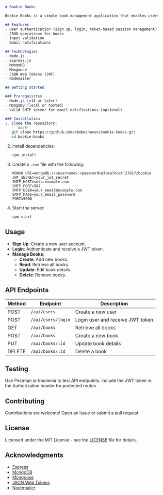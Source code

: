 

```markdown
# Bookie Books

Bookie Books is a simple book management application that enables users to create, read, update, and delete (CRUD) book entries. It features user authentication and email notifications.

## Features
- User authentication (sign up, login, token-based session management)
- CRUD operations for books
- Input validation
- Email notifications

## Technologies
- Node.js
- Express.js
- MongoDB
- Mongoose
- JSON Web Tokens (JWT)
- Nodemailer

## Getting Started

### Prerequisites
- Node.js (v14 or later)
- MongoDB (local or hosted)
- Valid SMTP server for email notifications (optional)

### Installation
1. Clone the repository:
   ```bash
   git clone https://github.com/shubechavan/bookie-books.git
   cd bookie-books
   ```
2. Install dependencies:
   ```bash
   npm install
   ```
3. Create a `.env` file with the following:
   ```plaintext
   MONGO_URI=mongodb://<username>:<password>@localhost:27017/bookie
   JWT_SECRET=your_jwt_secret
   SMTP_HOST=smtp.example.com
   SMTP_PORT=587
   SMTP_USER=your_email@example.com
   SMTP_PASS=your_email_password
   PORT=5000
   ```
4. Start the server:
   ```bash
   npm start
   ```

## Usage
- **Sign Up**: Create a new user account.
- **Login**: Authenticate and receive a JWT token.
- **Manage Books**: 
  - **Create**: Add new books.
  - **Read**: Retrieve all books.
  - **Update**: Edit book details.
  - **Delete**: Remove books.

## API Endpoints
| Method | Endpoint               | Description                           |
|--------|------------------------|---------------------------------------|
| POST   | `/api/users`           | Create a new user                     |
| POST   | `/api/users/login`     | Login user and receive JWT token      |
| GET    | `/api/books`           | Retrieve all books                    |
| POST   | `/api/books`           | Create a new book                     |
| PUT    | `/api/books/:id`       | Update book details                   |
| DELETE | `/api/books/:id`       | Delete a book                         |

## Testing
Use Postman or Insomnia to test API endpoints. Include the JWT token in the Authorization header for protected routes.

## Contributing
Contributions are welcome! Open an issue or submit a pull request.

## License
Licensed under the MIT License - see the [LICENSE](LICENSE) file for details.

## Acknowledgments
- [Express](https://expressjs.com/)
- [MongoDB](https://www.mongodb.com/)
- [Mongoose](https://mongoosejs.com/)
- [JSON Web Tokens](https://jwt.io/)
- [Nodemailer](https://nodemailer.com/)
```


